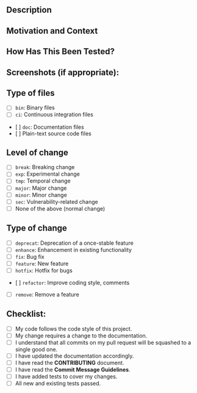 <!---
Provide a general summary of your changes in the Title above. 
Note that the Title must conform to the subject of a commit message

See the **Commit Message Guidelines** for more information:
https://github.com/UnitexGramLab/unitex-doc-contributor-guidelines/blob/master/pages/05.guidelines/01.commits/docs.md 
-->

## Description
<!--- Describe your changes in detail -->

## Motivation and Context
<!--- Why is this change required? What problem does it solve? -->
<!--- If it fixes an open issue, please link to the issue here. -->

## How Has This Been Tested?
<!--- Please describe in detail how you tested your changes. -->
<!--- Include details of your testing environment, and the tests you ran to -->
<!--- see how your change affects other areas of the code, etc. -->

## Screenshots (if appropriate):

## Type of files
<!--- What type of files does your pull request modify? Put an `x` in the box (only the mainly type) that apply: -->
- [ ] `bin`: Binary files
- [ ] `ci`: Continuous integration files
- [ ] `doc`: Documentation files
- [ ] Plain-text source code files

## Level of change
<!--- What level of change does your code introduce? Put an `x` in the box (only one) that apply: -->
- [ ] `break`: Breaking change
- [ ] `exp`: Experimental change
- [ ] `tmp`: Temporal change
- [ ] `major`: Major change
- [ ] `minor`: Minor change
- [ ] `sec`: Vulnerability-related change
- [ ] None of the above (normal change)

## Type of change
<!--- What type of change does your code introduce? Put an `x` in the box (only one) that apply: -->
- [ ] `deprecat`: Deprecation of a once-stable feature
- [ ] `enhance`: Enhancement in existing functionality
- [ ] `fix`: Bug fix
- [ ] `feature`: New feature
- [ ] `hotfix`: Hotfix for bugs
- [ ] `refactor`: Improve coding style, comments
- [ ] `remove`: Remove a feature

## Checklist:
<!--- Go over all the following points, and put an `x` in all the boxes that apply. -->
<!--- If you're unsure about any of these, don't hesitate to ask. We're here to help! -->
- [ ] My code follows the code style of this project.
- [ ] My change requires a change to the documentation.
- [ ] I understand that all commits on my pull request will be squashed to a single good one.
- [ ] I have updated the documentation accordingly.
- [ ] I have read the **CONTRIBUTING** document.
- [ ] I have read the **Commit Message Guidelines**.
- [ ] I have added tests to cover my changes.
- [ ] All new and existing tests passed.
